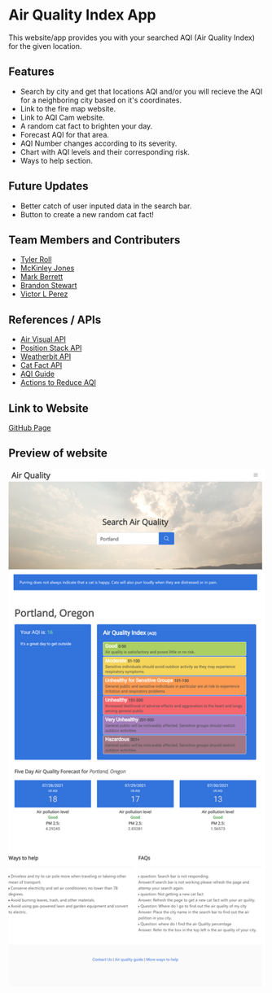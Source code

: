 # Air Quality Index App

This website/app provides you with your searched AQI (Air Quality Index) for the given location.

## Features

- Search by city and get that locations AQI and/or you will recieve the AQI for a neighboring city based on it's coordinates.
- Link to the fire map website.
- Link to AQI Cam website.
- A random cat fact to brighten your day.
- Forecast AQI for that area.
- AQI Number changes according to its severity.
- Chart with AQI levels and their corresponding risk.
- Ways to help section.

## Future Updates
- Better catch of user inputed data in the search bar.
- Button to create a new random cat fact!

## Team Members and Contributers
- [Tyler Roll](https://github.com/tyler1836)
- [McKinley Jones](https://github.com/jonestechnics)
- [Mark Berrett](https://github.com/berrett1011)
- [Brandon Stewart](https://github.com/brandon-stewart-rgb)
- [Victor L Perez](https://github.com/Zunaty)

## References / APIs
- [Air Visual API](https://www.iqair.com/us/air-pollution-data-api)
- [Position Stack API](https://positionstack.com/)
- [Weatherbit API](https://www.weatherbit.io/api)
- [Cat Fact API](https://cat-fact.herokuapp.com/#/)
- [AQI Guide](https://www.airnow.gov/publications/activity-guides/air-quality-guide-for-particle-pollution/)
- [Actions to Reduce AQI](https://www3.epa.gov/region1/airquality/reducepollution.html)

## Link to Website
[GitHub Page](https://zunaty.github.io/air-quality)

## Preview of website
![Preview](./assets/img/preview.png)